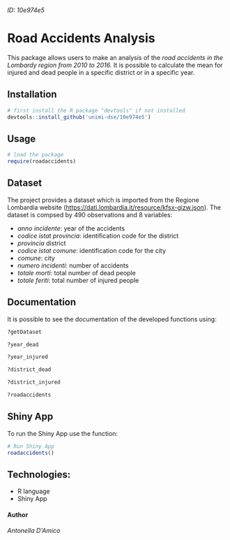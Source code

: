 _ID: 10e974e5_

# Road Accidents Analysis
This package allows users to make an analysis of the _road accidents in the Lombardy region from 2010 to 2016._ 
It is possible to calculate the mean for injured and dead people in a specific district or in a specific year.


## Installation

```R
# first install the R package "devtools" if not installed
devtools::install_github('unimi-dse/10e974e5')
```

## Usage

```R
# load the package
require(roadaccidents)
``` 

## Dataset

The project provides a dataset which is imported from the Regione Lombardia website (https://dati.lombardia.it/resource/kfsx-gizw.json).
The dataset is compsed by 490 observations and 8 variables:
- _anno incidente_: year of the accidents
- _codice istat provincia_: identification code for the district
- _provincia_ district
- _codice istat comune_: identification code for the city
- _comune_: city
- _numero incidenti_: number of accidents
- _totale morti_: total number of dead people
- _totale feriti_: total number of injured people


## Documentation
It is possible to see the documentation of the developed functions using: 
```R 
?getDataset
```
```R 
?year_dead
```
```R
?year_injured
```
```R 
?district_dead
```
```R 
?district_injured
```
```R 
?roadaccidents
```

## Shiny App
To run the Shiny App use the function:

```r
# Run Shiny App
roadaccidents()
```

## Technologies:
- R language
- Shiny App

#### Author
_Antonella D'Amico_ 
